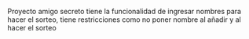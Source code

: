 Proyecto amigo secreto 
tiene la funcionalidad de ingresar nombres para hacer el sorteo, tiene restricciones como no poner nombre al añadir y al hacer el sorteo 
